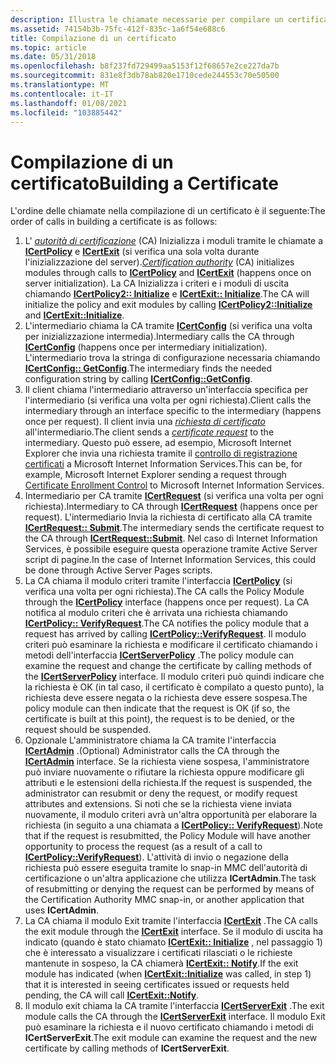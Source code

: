 ```yaml
---
description: Illustra le chiamate necessarie per compilare un certificato.
ms.assetid: 74154b3b-75fc-412f-835c-1a6f54e688c6
title: Compilazione di un certificato
ms.topic: article
ms.date: 05/31/2018
ms.openlocfilehash: b8f237fd729499aa5153f12f68657e2ce227da7b
ms.sourcegitcommit: 831e8f3db78ab820e1710cede244553c70e50500
ms.translationtype: MT
ms.contentlocale: it-IT
ms.lasthandoff: 01/08/2021
ms.locfileid: "103885442"
---
```

# <a name="building-a-certificate"></a><span data-ttu-id="de522-103">Compilazione di un certificato</span><span class="sxs-lookup"><span data-stu-id="de522-103">Building a Certificate</span></span>

<span data-ttu-id="de522-104">L'ordine delle chiamate nella compilazione di un certificato è il seguente:</span><span class="sxs-lookup"><span data-stu-id="de522-104">The order of calls in building a certificate is as follows:</span></span>

1.  <span data-ttu-id="de522-105">L' [*autorità di certificazione*](../secgloss/c-gly.md) (CA) Inizializza i moduli tramite le chiamate a [**ICertPolicy**](/windows/desktop/api/Certpol/nn-certpol-icertpolicy) e [**ICertExit**](/windows/desktop/api/Certexit/nn-certexit-icertexit) (si verifica una sola volta durante l'inizializzazione del server).</span><span class="sxs-lookup"><span data-stu-id="de522-105">[*Certification authority*](../secgloss/c-gly.md) (CA) initializes modules through calls to [**ICertPolicy**](/windows/desktop/api/Certpol/nn-certpol-icertpolicy) and [**ICertExit**](/windows/desktop/api/Certexit/nn-certexit-icertexit) (happens once on server initialization).</span></span> <span data-ttu-id="de522-106">La CA Inizializza i criteri e i moduli di uscita chiamando [**ICertPolicy2:: Initialize**](/windows/desktop/api/Certpol/nf-certpol-icertpolicy-initialize) e [**ICertExit:: Initialize**](/windows/desktop/api/Certexit/nf-certexit-icertexit-initialize).</span><span class="sxs-lookup"><span data-stu-id="de522-106">The CA will initialize the policy and exit modules by calling [**ICertPolicy2::Initialize**](/windows/desktop/api/Certpol/nf-certpol-icertpolicy-initialize) and [**ICertExit::Initialize**](/windows/desktop/api/Certexit/nf-certexit-icertexit-initialize).</span></span>
2.  <span data-ttu-id="de522-107">L'intermediario chiama la CA tramite [**ICertConfig**](/windows/desktop/api/Certcli/nn-certcli-icertconfig) (si verifica una volta per inizializzazione intermedia).</span><span class="sxs-lookup"><span data-stu-id="de522-107">Intermediary calls the CA through [**ICertConfig**](/windows/desktop/api/Certcli/nn-certcli-icertconfig) (happens once per intermediary initialization).</span></span> <span data-ttu-id="de522-108">L'intermediario trova la stringa di configurazione necessaria chiamando [**ICertConfig:: GetConfig**](/windows/desktop/api/Certcli/nf-certcli-icertconfig-getconfig).</span><span class="sxs-lookup"><span data-stu-id="de522-108">The intermediary finds the needed configuration string by calling [**ICertConfig::GetConfig**](/windows/desktop/api/Certcli/nf-certcli-icertconfig-getconfig).</span></span>
3.  <span data-ttu-id="de522-109">Il client chiama l'intermediario attraverso un'interfaccia specifica per l'intermediario (si verifica una volta per ogni richiesta).</span><span class="sxs-lookup"><span data-stu-id="de522-109">Client calls the intermediary through an interface specific to the intermediary (happens once per request).</span></span> <span data-ttu-id="de522-110">Il client invia una [*richiesta di certificato*](../secgloss/c-gly.md) all'intermediario.</span><span class="sxs-lookup"><span data-stu-id="de522-110">The client sends a [*certificate request*](../secgloss/c-gly.md) to the intermediary.</span></span> <span data-ttu-id="de522-111">Questo può essere, ad esempio, Microsoft Internet Explorer che invia una richiesta tramite il [controllo di registrazione certificati](certificate-enrollment-control.md) a Microsoft Internet Information Services.</span><span class="sxs-lookup"><span data-stu-id="de522-111">This can be, for example, Microsoft Internet Explorer sending a request through [Certificate Enrollment Control](certificate-enrollment-control.md) to Microsoft Internet Information Services.</span></span>
4.  <span data-ttu-id="de522-112">Intermediario per CA tramite [**ICertRequest**](/windows/desktop/api/Certcli/nn-certcli-icertrequest) (si verifica una volta per ogni richiesta).</span><span class="sxs-lookup"><span data-stu-id="de522-112">Intermediary to CA through [**ICertRequest**](/windows/desktop/api/Certcli/nn-certcli-icertrequest) (happens once per request).</span></span> <span data-ttu-id="de522-113">L'intermediario Invia la richiesta di certificato alla CA tramite [**ICertRequest:: Submit**](/windows/desktop/api/Certcli/nf-certcli-icertrequest-submit).</span><span class="sxs-lookup"><span data-stu-id="de522-113">The intermediary sends the certificate request to the CA through [**ICertRequest::Submit**](/windows/desktop/api/Certcli/nf-certcli-icertrequest-submit).</span></span> <span data-ttu-id="de522-114">Nel caso di Internet Information Services, è possibile eseguire questa operazione tramite Active Server script di pagine.</span><span class="sxs-lookup"><span data-stu-id="de522-114">In the case of Internet Information Services, this could be done through Active Server Pages scripts.</span></span>
5.  <span data-ttu-id="de522-115">La CA chiama il modulo criteri tramite l'interfaccia [**ICertPolicy**](/windows/desktop/api/Certpol/nn-certpol-icertpolicy) (si verifica una volta per ogni richiesta).</span><span class="sxs-lookup"><span data-stu-id="de522-115">The CA calls the Policy Module through the [**ICertPolicy**](/windows/desktop/api/Certpol/nn-certpol-icertpolicy) interface (happens once per request).</span></span> <span data-ttu-id="de522-116">La CA notifica al modulo criteri che è arrivata una richiesta chiamando [**ICertPolicy:: VerifyRequest**](/windows/desktop/api/Certpol/nf-certpol-icertpolicy-verifyrequest).</span><span class="sxs-lookup"><span data-stu-id="de522-116">The CA notifies the policy module that a request has arrived by calling [**ICertPolicy::VerifyRequest**](/windows/desktop/api/Certpol/nf-certpol-icertpolicy-verifyrequest).</span></span> <span data-ttu-id="de522-117">Il modulo criteri può esaminare la richiesta e modificare il certificato chiamando i metodi dell'interfaccia [**ICertServerPolicy**](/windows/desktop/api/Certif/nn-certif-icertserverpolicy) .</span><span class="sxs-lookup"><span data-stu-id="de522-117">The policy module can examine the request and change the certificate by calling methods of the [**ICertServerPolicy**](/windows/desktop/api/Certif/nn-certif-icertserverpolicy) interface.</span></span> <span data-ttu-id="de522-118">Il modulo criteri può quindi indicare che la richiesta è OK (in tal caso, il certificato è compilato a questo punto), la richiesta deve essere negata o la richiesta deve essere sospesa.</span><span class="sxs-lookup"><span data-stu-id="de522-118">The policy module can then indicate that the request is OK (if so, the certificate is built at this point), the request is to be denied, or the request should be suspended.</span></span>
6.  <span data-ttu-id="de522-119">Opzionale L'amministratore chiama la CA tramite l'interfaccia [**ICertAdmin**](/windows/desktop/api/Certadm/nn-certadm-icertadmin) .</span><span class="sxs-lookup"><span data-stu-id="de522-119">(Optional) Administrator calls the CA through the [**ICertAdmin**](/windows/desktop/api/Certadm/nn-certadm-icertadmin) interface.</span></span> <span data-ttu-id="de522-120">Se la richiesta viene sospesa, l'amministratore può inviare nuovamente o rifiutare la richiesta oppure modificare gli attributi e le estensioni della richiesta.</span><span class="sxs-lookup"><span data-stu-id="de522-120">If the request is suspended, the administrator can resubmit or deny the request, or modify request attributes and extensions.</span></span> <span data-ttu-id="de522-121">Si noti che se la richiesta viene inviata nuovamente, il modulo criteri avrà un'altra opportunità per elaborare la richiesta (in seguito a una chiamata a [**ICertPolicy:: VerifyRequest**](/windows/desktop/api/Certpol/nf-certpol-icertpolicy-verifyrequest)).</span><span class="sxs-lookup"><span data-stu-id="de522-121">Note that if the request is resubmitted, the Policy Module will have another opportunity to process the request (as a result of a call to [**ICertPolicy::VerifyRequest**](/windows/desktop/api/Certpol/nf-certpol-icertpolicy-verifyrequest)).</span></span> <span data-ttu-id="de522-122">L'attività di invio o negazione della richiesta può essere eseguita tramite lo snap-in MMC dell'autorità di certificazione o un'altra applicazione che utilizza **ICertAdmin**.</span><span class="sxs-lookup"><span data-stu-id="de522-122">The task of resubmitting or denying the request can be performed by means of the Certification Authority MMC snap-in, or another application that uses **ICertAdmin**.</span></span>
7.  <span data-ttu-id="de522-123">La CA chiama il modulo Exit tramite l'interfaccia [**ICertExit**](/windows/desktop/api/Certexit/nn-certexit-icertexit) .</span><span class="sxs-lookup"><span data-stu-id="de522-123">The CA calls the exit module through the [**ICertExit**](/windows/desktop/api/Certexit/nn-certexit-icertexit) interface.</span></span> <span data-ttu-id="de522-124">Se il modulo di uscita ha indicato (quando è stato chiamato [**ICertExit:: Initialize**](/windows/desktop/api/Certexit/nf-certexit-icertexit-initialize) , nel passaggio 1) che è interessato a visualizzare i certificati rilasciati o le richieste mantenute in sospeso, la CA chiamerà [**ICertExit:: Notify**](/windows/desktop/api/Certexit/nf-certexit-icertexit-notify).</span><span class="sxs-lookup"><span data-stu-id="de522-124">If the exit module has indicated (when [**ICertExit::Initialize**](/windows/desktop/api/Certexit/nf-certexit-icertexit-initialize) was called, in step 1) that it is interested in seeing certificates issued or requests held pending, the CA will call [**ICertExit::Notify**](/windows/desktop/api/Certexit/nf-certexit-icertexit-notify).</span></span>
8.  <span data-ttu-id="de522-125">Il modulo exit chiama la CA tramite l'interfaccia [**ICertServerExit**](/windows/desktop/api/Certif/nn-certif-icertserverexit) .</span><span class="sxs-lookup"><span data-stu-id="de522-125">The exit module calls the CA through the [**ICertServerExit**](/windows/desktop/api/Certif/nn-certif-icertserverexit) interface.</span></span> <span data-ttu-id="de522-126">Il modulo Exit può esaminare la richiesta e il nuovo certificato chiamando i metodi di **ICertServerExit**.</span><span class="sxs-lookup"><span data-stu-id="de522-126">The exit module can examine the request and the new certificate by calling methods of **ICertServerExit**.</span></span>

 

 
